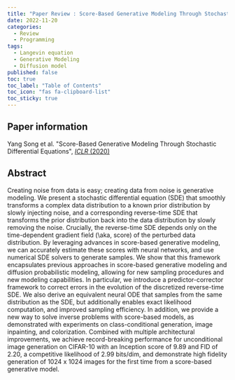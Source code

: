 ```yaml
---
title: "Paper Review : Score-Based Generative Modeling Through Stochastic Differential Equations"
date: 2022-11-20
categories:
  - Review
  - Programming
tags:
  - Langevin equation
  - Generative Modeling
  - Diffusion model
published: false
toc: true
toc_label: "Table of Contents"
toc_icon: "fas fa-clipboard-list"
toc_sticky: true
---
```


## Paper information
Yang Song et al. 
"Score-Based Generative Modeling Through Stochastic Differential Equations",
[*ICLR* (2020)](https://arxiv.org/abs/2011.13456)

## Abstract
Creating noise from data is easy; creating data from noise is generative modeling. We present a stochastic differential equation (SDE) that smoothly transforms a complex data distribution to a known prior distribution by slowly injecting noise, and a corresponding reverse-time SDE that transforms the prior distribution back into the data distribution by slowly removing the noise. Crucially, the reverse-time SDE depends only on the time-dependent gradient field (\aka, score) of the perturbed data distribution. By leveraging advances in score-based generative modeling, we can accurately estimate these scores with neural networks, and use numerical SDE solvers to generate samples. We show that this framework encapsulates previous approaches in score-based generative modeling and diffusion probabilistic modeling, allowing for new sampling procedures and new modeling capabilities. In particular, we introduce a predictor-corrector framework to correct errors in the evolution of the discretized reverse-time SDE. We also derive an equivalent neural ODE that samples from the same distribution as the SDE, but additionally enables exact likelihood computation, and improved sampling efficiency. In addition, we provide a new way to solve inverse problems with score-based models, as demonstrated with experiments on class-conditional generation, image inpainting, and colorization. Combined with multiple architectural improvements, we achieve record-breaking performance for unconditional image generation on CIFAR-10 with an Inception score of 9.89 and FID of 2.20, a competitive likelihood of 2.99 bits/dim, and demonstrate high fidelity generation of 1024 x 1024 images for the first time from a score-based generative model.
